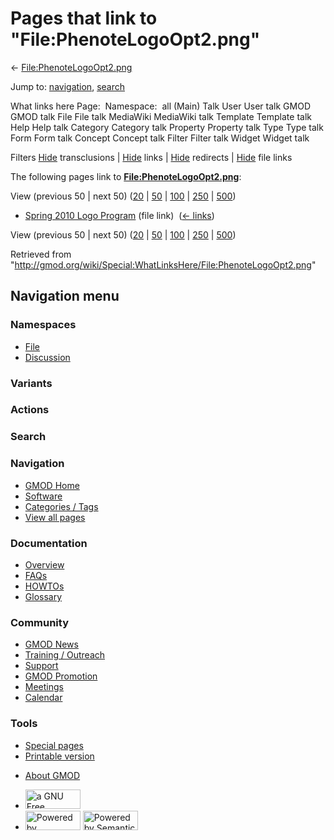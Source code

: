 <div id="mw-page-base" class="noprint">

</div>

<div id="mw-head-base" class="noprint">

</div>

<div id="content" class="mw-body" role="main">

<span id="top"></span>

<div id="mw-js-message" style="display:none;">

</div>



# <span dir="auto">Pages that link to "File:PhenoteLogoOpt2.png"</span>

<div id="bodyContent">

<div id="contentSub">

←
[File:PhenoteLogoOpt2.png](/wiki/File:PhenoteLogoOpt2.png "File:PhenoteLogoOpt2.png")

</div>

<div id="jump-to-nav" class="mw-jump">

Jump to: [navigation](#mw-navigation), [search](#p-search)

</div>

<div id="mw-content-text">

What links here Page:  Namespace:  all (Main) Talk User User talk GMOD
GMOD talk File File talk MediaWiki MediaWiki talk Template Template talk
Help Help talk Category Category talk Property Property talk Type Type
talk Form Form talk Concept Concept talk Filter Filter talk Widget
Widget talk

Filters
[Hide](/mediawiki/index.php?title=Special:WhatLinksHere/File:PhenoteLogoOpt2.png&hidetrans=1 "Special:WhatLinksHere/File:PhenoteLogoOpt2.png")
transclusions \|
[Hide](/mediawiki/index.php?title=Special:WhatLinksHere/File:PhenoteLogoOpt2.png&hidelinks=1 "Special:WhatLinksHere/File:PhenoteLogoOpt2.png")
links \|
[Hide](/mediawiki/index.php?title=Special:WhatLinksHere/File:PhenoteLogoOpt2.png&hideredirs=1 "Special:WhatLinksHere/File:PhenoteLogoOpt2.png")
redirects \|
[Hide](/mediawiki/index.php?title=Special:WhatLinksHere/File:PhenoteLogoOpt2.png&hideimages=1 "Special:WhatLinksHere/File:PhenoteLogoOpt2.png")
file links

The following pages link to
**[File:PhenoteLogoOpt2.png](/wiki/File:PhenoteLogoOpt2.png "File:PhenoteLogoOpt2.png")**:

View (previous 50 \| next 50)
([20](/mediawiki/index.php?title=Special:WhatLinksHere/File:PhenoteLogoOpt2.png&limit=20 "Special:WhatLinksHere/File:PhenoteLogoOpt2.png")
\|
[50](/mediawiki/index.php?title=Special:WhatLinksHere/File:PhenoteLogoOpt2.png&limit=50 "Special:WhatLinksHere/File:PhenoteLogoOpt2.png")
\|
[100](/mediawiki/index.php?title=Special:WhatLinksHere/File:PhenoteLogoOpt2.png&limit=100 "Special:WhatLinksHere/File:PhenoteLogoOpt2.png")
\|
[250](/mediawiki/index.php?title=Special:WhatLinksHere/File:PhenoteLogoOpt2.png&limit=250 "Special:WhatLinksHere/File:PhenoteLogoOpt2.png")
\|
[500](/mediawiki/index.php?title=Special:WhatLinksHere/File:PhenoteLogoOpt2.png&limit=500 "Special:WhatLinksHere/File:PhenoteLogoOpt2.png"))

- [Spring 2010 Logo
  Program](/wiki/Spring_2010_Logo_Program "Spring 2010 Logo Program")
  (file link) ‎ <span class="mw-whatlinkshere-tools">([←
  links](/mediawiki/index.php?title=Special:WhatLinksHere&target=Spring+2010+Logo+Program "Special:WhatLinksHere"))</span>

View (previous 50 \| next 50)
([20](/mediawiki/index.php?title=Special:WhatLinksHere/File:PhenoteLogoOpt2.png&limit=20 "Special:WhatLinksHere/File:PhenoteLogoOpt2.png")
\|
[50](/mediawiki/index.php?title=Special:WhatLinksHere/File:PhenoteLogoOpt2.png&limit=50 "Special:WhatLinksHere/File:PhenoteLogoOpt2.png")
\|
[100](/mediawiki/index.php?title=Special:WhatLinksHere/File:PhenoteLogoOpt2.png&limit=100 "Special:WhatLinksHere/File:PhenoteLogoOpt2.png")
\|
[250](/mediawiki/index.php?title=Special:WhatLinksHere/File:PhenoteLogoOpt2.png&limit=250 "Special:WhatLinksHere/File:PhenoteLogoOpt2.png")
\|
[500](/mediawiki/index.php?title=Special:WhatLinksHere/File:PhenoteLogoOpt2.png&limit=500 "Special:WhatLinksHere/File:PhenoteLogoOpt2.png"))

</div>

<div class="printfooter">

Retrieved from
"<http://gmod.org/wiki/Special:WhatLinksHere/File:PhenoteLogoOpt2.png>"

</div>

<div id="catlinks" class="catlinks catlinks-allhidden">

</div>

<div class="visualClear">

</div>

</div>

</div>

<div id="mw-navigation">

## Navigation menu

<div id="mw-head">



<div id="left-navigation">

<div id="p-namespaces" class="vectorTabs" role="navigation"
aria-labelledby="p-namespaces-label">

### Namespaces

- <span id="ca-nstab-image"><a href="/wiki/File:PhenoteLogoOpt2.png" accesskey="c"
  title="View the file page [c]">File</a></span>
- <span id="ca-talk"><a
  href="/mediawiki/index.php?title=File_talk:PhenoteLogoOpt2.png&amp;action=edit&amp;redlink=1"
  accesskey="t"
  title="Discussion about the content page [t]">Discussion</a></span>

</div>

<div id="p-variants" class="vectorMenu emptyPortlet" role="navigation"
aria-labelledby="p-variants-label">

### 

### Variants[](#)

<div class="menu">

</div>

</div>

</div>

<div id="right-navigation">



<div id="p-cactions" class="vectorMenu emptyPortlet" role="navigation"
aria-labelledby="p-cactions-label">

### Actions[](#)

<div class="menu">

</div>

</div>

<div id="p-search" role="search">

### Search

<div id="simpleSearch">

</div>

</div>

</div>

</div>

<div id="mw-panel">

<div id="p-logo" role="banner">

<a href="/wiki/Main_Page"
style="background-image: url(http://gmod.org/images/GMOD-cogs.png);"
title="Visit the main page"></a>

</div>

<div id="p-Navigation" class="portal" role="navigation"
aria-labelledby="p-Navigation-label">

### Navigation

<div class="body">

- <span id="n-GMOD-Home">[GMOD Home](/wiki/Main_Page)</span>
- <span id="n-Software">[Software](/wiki/GMOD_Components)</span>
- <span id="n-Categories-.2F-Tags">[Categories /
  Tags](/wiki/Categories)</span>
- <span id="n-View-all-pages">[View all
  pages](/wiki/Special:AllPages)</span>

</div>

</div>

<div id="p-Documentation" class="portal" role="navigation"
aria-labelledby="p-Documentation-label">

### Documentation

<div class="body">

- <span id="n-Overview">[Overview](/wiki/Overview)</span>
- <span id="n-FAQs">[FAQs](/wiki/Category:FAQ)</span>
- <span id="n-HOWTOs">[HOWTOs](/wiki/Category:HOWTO)</span>
- <span id="n-Glossary">[Glossary](/wiki/Glossary)</span>

</div>

</div>

<div id="p-Community" class="portal" role="navigation"
aria-labelledby="p-Community-label">

### Community

<div class="body">

- <span id="n-GMOD-News">[GMOD News](/wiki/GMOD_News)</span>
- <span id="n-Training-.2F-Outreach">[Training /
  Outreach](/wiki/Training_and_Outreach)</span>
- <span id="n-Support">[Support](/wiki/Support)</span>
- <span id="n-GMOD-Promotion">[GMOD
  Promotion](/wiki/GMOD_Promotion)</span>
- <span id="n-Meetings">[Meetings](/wiki/Meetings)</span>
- <span id="n-Calendar">[Calendar](/wiki/Calendar)</span>

</div>

</div>

<div id="p-tb" class="portal" role="navigation"
aria-labelledby="p-tb-label">

### Tools

<div class="body">

- <span id="t-specialpages"><a href="/wiki/Special:SpecialPages" accesskey="q"
  title="A list of all special pages [q]">Special pages</a></span>
- <span id="t-print"><a
  href="/mediawiki/index.php?title=Special:WhatLinksHere/File:PhenoteLogoOpt2.png&amp;printable=yes"
  rel="alternate" accesskey="p"
  title="Printable version of this page [p]">Printable version</a></span>

</div>

</div>

</div>

</div>

<div id="footer" role="contentinfo">

- <span id="footer-places-about">[About
  GMOD](/wiki/GMOD:About "GMOD:About")</span>

<!-- -->

- <span id="footer-copyrightico">[<img src="http://www.gnu.org/graphics/gfdl-logo-small.png" width="88"
  height="31" alt="a GNU Free Documentation License" />](http://www.gnu.org/licenses/fdl-1.3.html)</span>
- <span id="footer-poweredbyico">[<img src="/mediawiki/skins/common/images/poweredby_mediawiki_88x31.png"
  width="88" height="31" alt="Powered by MediaWiki" />](//www.mediawiki.org/)
  [<img
  src="/mediawiki/extensions/SemanticMediaWiki/includes/../resources/images/smw_button.png"
  width="88" height="31" alt="Powered by Semantic MediaWiki" />](https://www.semantic-mediawiki.org/wiki/Semantic_MediaWiki)</span>

<div style="clear:both">

</div>

</div>
